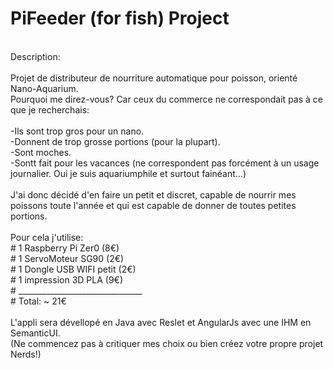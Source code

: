 # PiFeeder (for fish) Project
<br/>
Description: <br/>
<br/>
Projet de distributeur de nourriture automatique pour poisson, orienté Nano-Aquarium.<br/>
Pourquoi me direz-vous? Car ceux du commerce ne correspondait pas à ce que je recherchais:<br/>
<br/>
-Ils sont trop gros pour un nano.<br/>
-Donnent de trop grosse portions (pour la plupart).<br/>
-Sont moches.<br/>
-Sontt fait pour les vacances (ne correspondent pas forcément à un usage journalier. Oui je suis aquariumphile et surtout fainéant...)<br/>
<br/>
J'ai donc décidé d'en faire un petit et discret, capable de nourrir mes poissons toute l'année et qui est capable 
de donner de toutes petites portions.<br/>
<br/>
Pour cela j'utilise:<br/>
 #    1 Raspberry Pi Zer0      (8€)<br/>
 #    1 ServoMoteur SG90       (2€)<br/>
 #    1 Dongle USB WIFI petit  (2€)<br/>
 #    1 impression 3D PLA      (9€)<br/>
 #   _______________________________<br/>
 #    Total:                  ~ 21€<br/>
 <br/>
 L'appli sera dévellopé en Java avec Reslet et AngularJs avec une IHM en SemanticUI.<br/>
 (Ne commencez pas à critiquer mes choix ou bien créez votre propre projet Nerds!)<br/>
 
 
